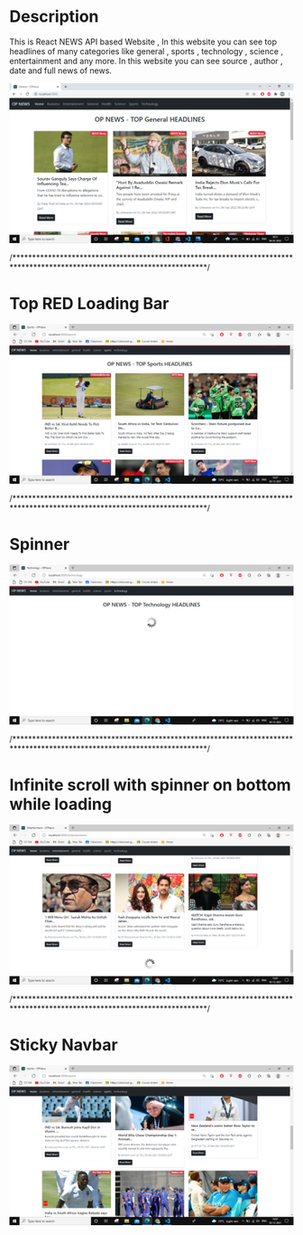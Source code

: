 # Description

This is React NEWS API based Website , In this website you can see top headlines of many categories like general , sports , technology , science , entertainment and any more. In this website you can see source , author , date and full news of news.


![](Screenshot%20(513).png)



/*************************************************************************************************************************/
# Top RED Loading Bar 

![](Screenshot%20(489).png)


/*************************************************************************************************************************/
# Spinner 

![](Screenshot%20(491).png)

/*************************************************************************************************************************/

# Infinite scroll with spinner on bottom while loading

![](Screenshot%20(493).png)

/*************************************************************************************************************************/
# Sticky Navbar
![](Screenshot%20(490).png)






